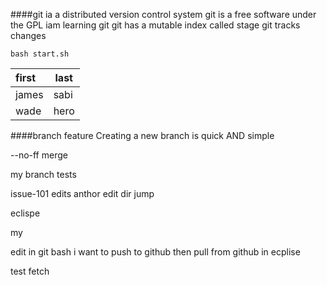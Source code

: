 ####git ia a distributed version control system
git is a free software under the GPL 
iam learning git
git has a mutable index called stage
git tracks changes
```shell
bash start.sh
```
|first|last|
|:----|----|
|james|sabi|
|wade|hero|

####branch feature
Creating a new branch is quick AND simple

--no-ff merge

my branch tests

issue-101 edits
anthor edit dir jump

eclispe  

my

edit in git bash 
i want to push to github
then pull from github in ecplise

test fetch
